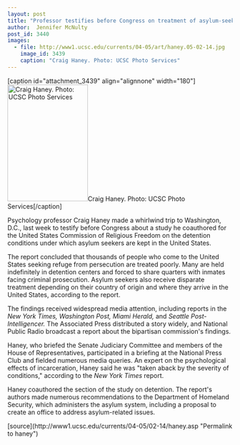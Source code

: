 ```yaml
---
layout: post
title: "Professor testifies before Congress on treatment of asylum-seekers"
author:  Jennifer McNulty
post_id: 3440
images:
  - file: http://www1.ucsc.edu/currents/04-05/art/haney.05-02-14.jpg
    image_id: 3439
    caption: "Craig Haney. Photo: UCSC Photo Services"
---
```


[caption id="attachment_3439" align="alignnone" width="180"]<a href="http://localhost/mysite/wp-content/uploads/2005/02/haney.05-02-14.jpg"><img class="size-full wp-image-3439" src="http://localhost/mysite/wp-content/uploads/2005/02/haney.05-02-14.jpg" alt="Craig Haney. Photo: UCSC Photo Services" width="180" height="261" /></a>Craig Haney. Photo: UCSC Photo Services[/caption]
<a name="content" id="content"></a>
<p>
  Psychology professor Craig Haney made a whirlwind trip to Washington, D.C., last week to testify before Congress about a study he coauthored for the United States Commission of Religious Freedom on the detention conditions under which asylum seekers are kept in the United States.
</p>
<p>
  The report concluded that thousands of people who come to the United States seeking refuge from persecution are treated poorly. Many are held indefinitely in detention centers and forced to share quarters with inmates facing criminal prosecution. Asylum seekers also receive disparate treatment depending on their country of origin and where they arrive in the United States, according to the report.<br>
</p>
<p>
  The findings received widespread media attention, including reports in the <i>New York Times, Washington Post, Miami Herald,</i> and <i>Seattle Post-Intelligencer.</i> The Associated Press distributed a story widely, and National Public Radio broadcast a report about the bipartisan commission's findings.<br>
</p>
<p>
  Haney, who briefed the Senate Judiciary Committee and members of the House of Representatives, participated in a briefing at the National Press Club and fielded numerous media queries. An expert on the psychological effects of incarceration, Haney said he was "taken aback by the severity of conditions," according to the <i>New York Times</i> report.<br>
</p>
<p>
  Haney coauthored the section of the study on detention. The report's authors made numerous recommendations to the Department of Homeland Security, which administers the asylum system, including a proposal to create an office to address asylum-related issues.<br>
</p>
[source](http://www1.ucsc.edu/currents/04-05/02-14/haney.asp "Permalink to haney")

